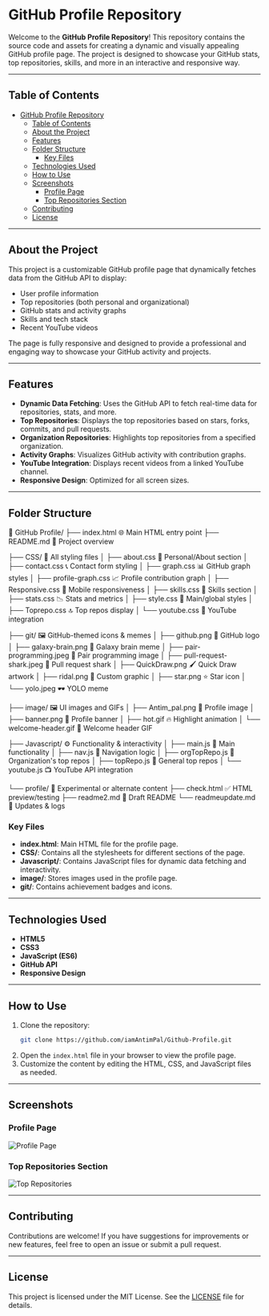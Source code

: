 # GitHub Profile Repository

Welcome to the **GitHub Profile Repository**! This repository contains the source code and assets for creating a dynamic and visually appealing GitHub profile page. The project is designed to showcase your GitHub stats, top repositories, skills, and more in an interactive and responsive way.

---

## Table of Contents

- [GitHub Profile Repository](#github-profile-repository)
  - [Table of Contents](#table-of-contents)
  - [About the Project](#about-the-project)
  - [Features](#features)
  - [Folder Structure](#folder-structure)
    - [Key Files](#key-files)
  - [Technologies Used](#technologies-used)
  - [How to Use](#how-to-use)
  - [Screenshots](#screenshots)
    - [Profile Page](#profile-page)
    - [Top Repositories Section](#top-repositories-section)
  - [Contributing](#contributing)
  - [License](#license)

---

## About the Project

This project is a customizable GitHub profile page that dynamically fetches data from the GitHub API to display:
- User profile information
- Top repositories (both personal and organizational)
- GitHub stats and activity graphs
- Skills and tech stack
- Recent YouTube videos

The page is fully responsive and designed to provide a professional and engaging way to showcase your GitHub activity and projects.

---

## Features

- **Dynamic Data Fetching**: Uses the GitHub API to fetch real-time data for repositories, stats, and more.
- **Top Repositories**: Displays the top repositories based on stars, forks, commits, and pull requests.
- **Organization Repositories**: Highlights top repositories from a specified organization.
- **Activity Graphs**: Visualizes GitHub activity with contribution graphs.
- **YouTube Integration**: Displays recent videos from a linked YouTube channel.
- **Responsive Design**: Optimized for all screen sizes.

---

## Folder Structure
📁 GitHub Profile/
├── index.html                🌐 Main HTML entry point
├── README.md                 📘 Project overview

├── CSS/                      🎨 All styling files
│   ├── about.css             📝 Personal/About section
│   ├── contact.css           📞 Contact form styling
│   ├── graph.css             📊 GitHub graph styles
│   ├── profile-graph.css     📈 Profile contribution graph
│   ├── Responsive.css        📱 Mobile responsiveness
│   ├── skills.css            💼 Skills section
│   ├── stats.css             📉 Stats and metrics
│   ├── style.css             🎨 Main/global styles
│   ├── Toprepo.css           🔝 Top repos display
│   └── youtube.css           🎥 YouTube integration

├── git/                      🖼️ GitHub-themed icons & memes
│   ├── github.png            🐙 GitHub logo
│   ├── galaxy-brain.png      🧠 Galaxy brain meme
│   ├── pair-programming.jpeg 🤝 Pair programming image
│   ├── pull-request-shark.jpeg 🦈 Pull request shark
│   ├── QuickDraw.png         🖌️ Quick Draw artwork
│   ├── ridal.png             🎨 Custom graphic
│   ├── star.png              ⭐ Star icon
│   └── yolo.jpeg             🕶️ YOLO meme

├── image/                    🖼️ UI images and GIFs
│   ├── Antim_pal.png         👤 Profile image
│   ├── banner.png            🌟 Profile banner
│   ├── hot.gif               🔥 Highlight animation
│   └── welcome-header.gif    🎉 Welcome header GIF

├── Javascript/               ⚙️ Functionality & interactivity
│   ├── main.js               🔧 Main functionality
│   ├── nav.js                🧭 Navigation logic
│   ├── orgTopRepo.js         🏢 Organization's top repos
│   ├── topRepo.js            📂 General top repos
│   └── youtube.js            📺 YouTube API integration

└── profile/                  📄 Experimental or alternate content
    ├── check.html            ✅ HTML preview/testing
    ├── readme2.md            📘 Draft README
    └── readmeupdate.md       🔁 Updates & logs


### Key Files

- **index.html**: Main HTML file for the profile page.
- **CSS/**: Contains all the stylesheets for different sections of the page.
- **Javascript/**: Contains JavaScript files for dynamic data fetching and interactivity.
- **image/**: Stores images used in the profile page.
- **git/**: Contains achievement badges and icons.

---

## Technologies Used

- **HTML5**
- **CSS3**
- **JavaScript (ES6)**
- **GitHub API**
- **Responsive Design**

---

## How to Use

1. Clone the repository:
   ```bash
   git clone https://github.com/iamAntimPal/Github-Profile.git
   ```
2. Open the `index.html` file in your browser to view the profile page.
3. Customize the content by editing the HTML, CSS, and JavaScript files as needed.

---

## Screenshots

### Profile Page
![Profile Page](image/banner.png)

### Top Repositories Section
![Top Repositories](image/welcome-header.gif)

---

## Contributing

Contributions are welcome! If you have suggestions for improvements or new features, feel free to open an issue or submit a pull request.

---

## License

This project is licensed under the MIT License. See the [LICENSE](LICENSE) file for details.